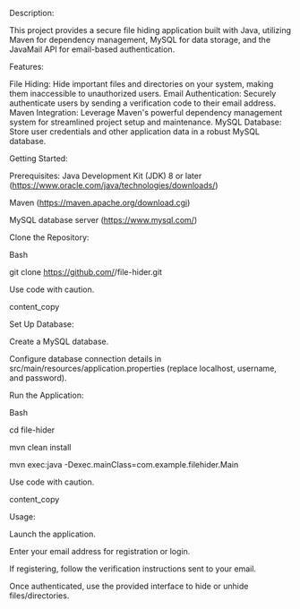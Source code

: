 Description:

This project provides a secure file hiding application built with Java, utilizing Maven for dependency management, MySQL for data storage, and the JavaMail API for email-based authentication.

Features:

File Hiding: Hide important files and directories on your system, making them inaccessible to unauthorized users.
Email Authentication: Securely authenticate users by sending a verification code to their email address.
Maven Integration: Leverage Maven's powerful dependency management system for streamlined project setup and maintenance.
MySQL Database: Store user credentials and other application data in a robust MySQL database.




Getting Started:

Prerequisites:
Java Development Kit (JDK) 8 or later (https://www.oracle.com/java/technologies/downloads/)


Maven (https://maven.apache.org/download.cgi)

MySQL database server (https://www.mysql.com/)

Clone the Repository:

Bash

git clone https://github.com/<your-username>/file-hider.git

Use code with caution.

content_copy


Set Up Database:

Create a MySQL database.

Configure database connection details in src/main/resources/application.properties (replace localhost, username, and password).

Run the Application:

Bash

cd file-hider

mvn clean install

mvn exec:java -Dexec.mainClass=com.example.filehider.Main

Use code with caution.

content_copy


Usage:


Launch the application.

Enter your email address for registration or login.

If registering, follow the verification instructions sent to your email.

Once authenticated, use the provided interface to hide or unhide files/directories.
